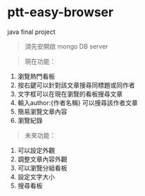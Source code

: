 # ptt-easy-browser
 java final project
 
 > 須先安開啟 mongo DB server
 
 > 現在功能： 
 1. 瀏覽熱門看板
 2. 按右鍵可以針對該文章搜尋同標題或同作者
 3. 文字框可以在現在瀏覽的看板搜尋文章
 4. 輸入author:{作者名稱} 可以搜尋該作者文章
 5. 簡易瀏覽文章內容
 6. 瀏覽紀錄

 
 >未來功能：
 1. 可以設定外觀
 2. 調整文章內容外觀
 3. 可以瀏覽分組看板
 4. 設定文字大小
 5. 搜尋看板
 
